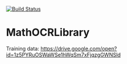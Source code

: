 [![Build Status](https://semaphoreci.com/api/v1/valentk777/mathocrlibrary/branches/continues-integration/badge.svg)](https://semaphoreci.com/valentk777/mathocrlibrary)


# MathOCRLibrary

Training data:
https://drive.google.com/open?id=1z5PYRuOSWaWSe1hWqSm7xFjqzgGWNSld
